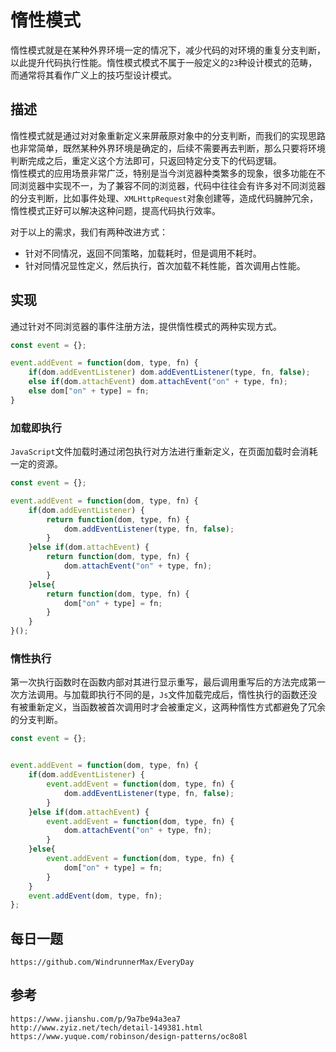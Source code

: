 # 惰性模式
惰性模式就是在某种外界环境一定的情况下，减少代码的对环境的重复分支判断，以此提升代码执行性能。惰性模式模式不属于一般定义的`23`种设计模式的范畴，而通常将其看作广义上的技巧型设计模式。

## 描述
惰性模式就是通过对对象重新定义来屏蔽原对象中的分支判断，而我们的实现思路也非常简单，既然某种外界环境是确定的，后续不需要再去判断，那么只要将环境判断完成之后，重定义这个方法即可，只返回特定分支下的代码逻辑。  
惰性模式的应用场景非常广泛，特别是当今浏览器种类繁多的现象，很多功能在不同浏览器中实现不一，为了兼容不同的浏览器，代码中往往会有许多对不同浏览器的分支判断，比如事件处理、`XMLHttpRequest`对象创建等，造成代码臃肿冗余，惰性模式正好可以解决这种问题，提高代码执行效率。  

对于以上的需求，我们有两种改进方式：
* 针对不同情况，返回不同策略，加载耗时，但是调用不耗时。
* 针对同情况显性定义，然后执行，首次加载不耗性能，首次调用占性能。

## 实现
通过针对不同浏览器的事件注册方法，提供惰性模式的两种实现方式。

```javascript
const event = {};

event.addEvent = function(dom, type, fn) {
    if(dom.addEventListener) dom.addEventListener(type, fn, false);
    else if(dom.attachEvent) dom.attachEvent("on" + type, fn);
    else dom["on" + type] = fn;
}
```

### 加载即执行
`JavaScript`文件加载时通过闭包执行对方法进行重新定义，在页面加载时会消耗一定的资源。

```javascript
const event = {};

event.addEvent = function(dom, type, fn) {
    if(dom.addEventListener) {
        return function(dom, type, fn) {
            dom.addEventListener(type, fn, false);
        }
    }else if(dom.attachEvent) {
        return function(dom, type, fn) {
            dom.attachEvent("on" + type, fn);
        }
    }else{
        return function(dom, type, fn) {
            dom["on" + type] = fn;
        }
    }
}();
```

### 惰性执行
第一次执行函数时在函数内部对其进行显示重写，最后调用重写后的方法完成第一次方法调用。与加载即执行不同的是，`Js`文件加载完成后，惰性执行的函数还没有被重新定义，当函数被首次调用时才会被重定义，这两种惰性方式都避免了冗余的分支判断。

```javascript
const event = {};


event.addEvent = function(dom, type, fn) {
    if(dom.addEventListener) {
        event.addEvent = function(dom, type, fn) {
            dom.addEventListener(type, fn, false);
        }
    }else if(dom.attachEvent) {
        event.addEvent = function(dom, type, fn) {
            dom.attachEvent("on" + type, fn);
        }
    }else{
        event.addEvent = function(dom, type, fn) {
            dom["on" + type] = fn;
        }
    }
    event.addEvent(dom, type, fn);
};
```


## 每日一题

```
https://github.com/WindrunnerMax/EveryDay
```

## 参考

```
https://www.jianshu.com/p/9a7be94a3ea7
http://www.zyiz.net/tech/detail-149381.html
https://www.yuque.com/robinson/design-patterns/oc8o8l
```

